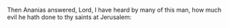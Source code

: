 Then Ananias answered, Lord, I have heard by many of this man, how much evil he hath done to thy saints at Jerusalem:
